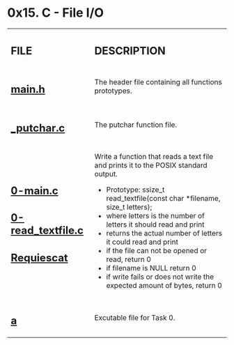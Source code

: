 <h1>0x15. C - File I/O</h1>

<table>
    <tr>
        <td><h2><strong>FILE</strong></h2></td>
        <td><h2><strong>DESCRIPTION</strong></h2></td>
    </tr>
    <tr>
        <td><h2><a href="https://github.com/LivingDemonness28/alx-low_level_programming/blob/master/0x15-file_io/main.h" target="_blank">main.h</a></h2></td>
        <td>The header file containing all functions prototypes.</td>
    </tr>
    <tr>
        <td><h2><a href="https://github.com/LivingDemonness28/alx-low_level_programming/blob/master/0x15-file_io/_putchar.c" target="_blank">_putchar.c</a></h2></td>
        <td>The putchar function file.</td>
    </tr>
    <tr>
        <td>
            <h2><a href="https://github.com/LivingDemonness28/alx-low_level_programming/blob/master/0x15-file_io/0-main.c" target="_blank">0-main.c</a></h2>
            <h2><a href="https://github.com/LivingDemonness28/alx-low_level_programming/blob/master/0x15-file_io/0-read_textfile.c" target="_blank">0-read_textfile.c</a></h2>
            <h2><a href="https://github.com/LivingDemonness28/alx-low_level_programming/blob/master/0x15-file_io/Requiescat" target="_blank">Requiescat</a></h2>
        </td>
        <td>
            <p>Write a function that reads a text file and prints it to the POSIX standard output.</p>
            <ul>
                <li>Prototype: ssize_t read_textfile(const char *filename, size_t letters);</li>
                <li>where letters is the number of letters it should read and print</li>
                <li>returns the actual number of letters it could read and print</li>
                <li>if the file can not be opened or read, return 0</li>
                <li>if filename is NULL return 0</li>
                <li>if write fails or does not write the expected amount of bytes, return 0</li>
            </ul>
        </td>
    </tr>
    <tr>
        <td><h2><a href="https://github.com/LivingDemonness28/alx-low_level_programming/blob/master/0x15-file_io/a" target="_blank">a</a></h2></td>
        <td>Excutable file for Task 0.</td>
    </tr>
</table>